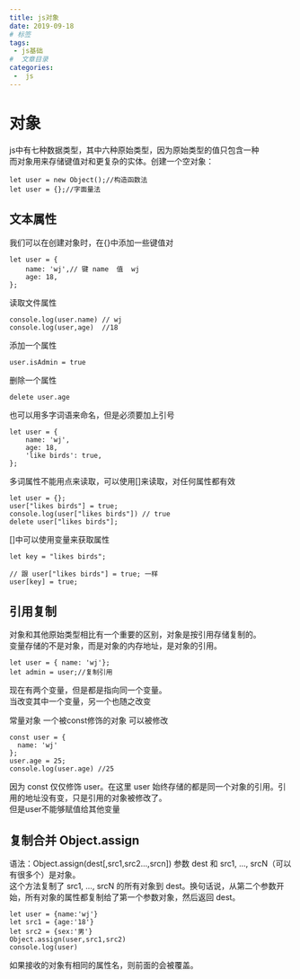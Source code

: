 ```yaml
---
title: js对象
date: 2019-09-18
# 标签
tags:
 - js基础
#  文章目录
categories:
 -  js
---
```



# 对象

   js中有七种数据类型，其中六种原始类型，因为原始类型的值只包含一种  
   而对象用来存储键值对和更复杂的实体。创建一个空对象：
```
let user = new Object();//构造函数法
let user = {};//字面量法
```
   ## 文本属性

   我们可以在创建对象时，在{}中添加一些键值对  
```
let user = {
    name: 'wj',// 键 name  值  wj
    age: 18, 
};
```
   读取文件属性
```
console.log(user.name) // wj
console.log(user,age)  //18
```
  添加一个属性
```
user.isAdmin = true
```
  删除一个属性
```
delete user.age
```
  也可以用多字词语来命名，但是必须要加上引号  
```
let user = {
    name: 'wj',
    age: 18,
    'like birds': true,
};
```
  多词属性不能用点来读取，可以使用[]来读取，对任何属性都有效  
```
let user = {};
user["likes birds"] = true;
console.log(user["likes birds"]) // true
delete user["likes birds"];
```
  []中可以使用变量来获取属性
```
let key = "likes birds";

// 跟 user["likes birds"] = true; 一样
user[key] = true;
```
  ## 引用复制
  对象和其他原始类型相比有一个重要的区别，对象是按引用存储复制的。  
  变量存储的不是对象，而是对象的内存地址，是对象的引用。  
  ```
  let user = { name: 'wj'};
  let admin = user;//复制引用
  ```
  现在有两个变量，但是都是指向同一个变量。  
  当改变其中一个变量，另一个也随之改变  

常量对象
  一个被const修饰的对象 可以被修改
  ```
  const user = {
    name: 'wj'
  };
  user.age = 25;
  console.log(user.age) //25
  ```
  因为 const 仅仅修饰 user。在这里 user 始终存储的都是同一个对象的引用。引用的地址没有变，只是引用的对象被修改了。  
  但是user不能够赋值给其他变量

  ## 复制合并 Object.assign
  语法：Object.assign(dest[,src1,src2...,srcn])
  参数 dest 和 src1, ..., srcN（可以有很多个）是对象。  
  这个方法复制了 src1, ..., srcN 的所有对象到 dest。换句话说，从第二个参数开始，所有对象的属性都复制给了第一个参数对象，然后返回 dest。  

  ```
  let user = {name:'wj'}
  let src1 = {age:'18'}
  let src2 = {sex:'男'}
  Object.assign(user,src1,src2)
  console.log(user)
  ```
  如果接收的对象有相同的属性名，则前面的会被覆盖。  

  